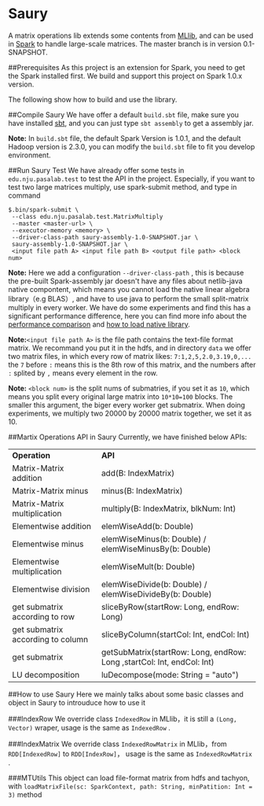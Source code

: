 Saury
============

A matrix operations lib extends some contents from [MLlib](http://spark.apache.org/docs/latest/mllib-guide.html), and can be used in [Spark](http://spark.apache.org/) to handle large-scale matrices. The master branch is in version 0.1-SNAPSHOT.  

##Prerequisites
As this project is an extension for Spark, you need to get the Spark installed first. We build and support this project on Spark 1.0.x version.

The following show how to build and use the library.

##Compile Saury
We have offer a default `build.sbt` file, make sure you have installed [sbt](http://www.scala-sbt.org/), and you can just type `sbt assembly` to get a assembly jar.

**Note:** In `build.sbt` file, the default Spark Version is 1.0.1, and the default Hadoop version is 2.3.0, you can modify the `build.sbt` file to fit you develop environment.   

##Run Saury Test
We have already offer some tests in `edu.nju.pasalab.test` to test the API in the project. Especially, if you want to test two large matrices multiply, use spark-submit method, and type in command
 
	$.bin/spark-submit \
	 --class edu.nju.pasalab.test.MatrixMultiply
	 --master <master-url> \
	 --executor-memory <memory> \
	 --driver-class-path saury-assembly-1.0-SNAPSHOT.jar \
	 saury-assembly-1.0-SNAPSHOT.jar \
	 <input file path A> <input file path B> <output file path> <block num>

**Note:** Here we add a configuration `--driver-class-path` , this is because the pre-built Spark-assembly jar doesn't have any files about netlib-java native compontent, which means you cannot load the native linear algebra library（e.g BLAS）, and have to use java to perform the small split-matrix multiply in every worker. We have do some experiments and find this has a significant performance difference, here you can find more info about the [performance comparison](https://github.com/PasaLab/saury/wiki/Performance-comparison-on-matrices-multiply) and [how to load native library](https://github.com/PasaLab/saury/wiki/How-to-load-native-linear-algebra-library).

**Note:**`<input file path A>` is the file path contains the text-file format matrix. We recommand you put it in the hdfs, and in directory `data` we offer two matrix files, in which every row of matrix likes: `7:1,2,5,2.0,3.19,0,...` the `7` before `:` means this is the 8th row of this matrix, and the numbers after `:` splited by `,` means every element in the row.

**Note:** `<block num>` is the split nums of submatries, if you set it as `10`, which means you split every original large matrix into `10*10=100` blocks. The smaller this argument, the biger every worker get submatrix. When doing experiments, we multiply two 20000 by 20000 matrix together, we set it as 10.         

##Martix Operations API in Saury
Currently, we have finished below APIs:
<table>
	<tr>
		<td><b>Operation</b></td>
        <td><b>API</b></td>
	</tr>
	<tr>
		<td>Matrix-Matrix addition</td>
        <td>add(B: IndexMatrix)</td>
	</tr>
	<tr>
		<td>Matrix-Matrix minus</td>
        <td>minus(B: IndexMatrix)</td>
	</tr>
	<tr>
		<td>Matrix-Matrix multiplication</td>
        <td>multiply(B: IndexMatrix, blkNum: Int)</td>
	</tr>
	<tr>
		<td>Elementwise addition</td>
        <td>elemWiseAdd(b: Double)</td>
	</tr>
	<tr>
		<td>Elementwise minus</td>
        <td>elemWiseMinus(b: Double) / elemWiseMinusBy(b: Double)</td>
	</tr>
	<tr>
		<td>Elementwise multiplication</td>
        <td>elemWiseMult(b: Double)</td>
	</tr>
	<tr>
		<td>Elementwise division</td>
        <td>elemWiseDivide(b: Double) / elemWiseDivideBy(b: Double) </td>
	</tr>
	<tr>
		<td>get submatrix according to row</td>
        <td>sliceByRow(startRow: Long, endRow: Long)</td>
	</tr>
	<tr>
		<td>get submatrix according to column</td>
        <td>sliceByColumn(startCol: Int, endCol: Int)</td>
	</tr>
	<tr>
		<td>get submatrix</td>
        <td>getSubMatrix(startRow: Long, endRow: Long ,startCol: Int, endCol: Int)</td>
	</tr>
	<tr>
		<td>LU decomposition</td>
        <td>luDecompose(mode: String = "auto")</td>
	</tr>
</table>   

##How to use Saury
Here we mainly talks about some basic classes and object in Saury to introuduce how to use it

###IndexRow
We override class `IndexedRow` in MLlib，it is still a `(Long, Vector)` wraper, usage is the same as `IndexedRow` .

###IndexMatrix
We override class `IndexedRowMatrix` in MLlib，from `RDD[IndexedRow]` to `RDD[IndexRow]`， usage is the same as `IndexedRowMatrix` .

###MTUtils
This object can load file-format matrix from hdfs and tachyon, with `loadMatrixFile(sc: SparkContext, path: String, minPatition: Int = 3)` method
